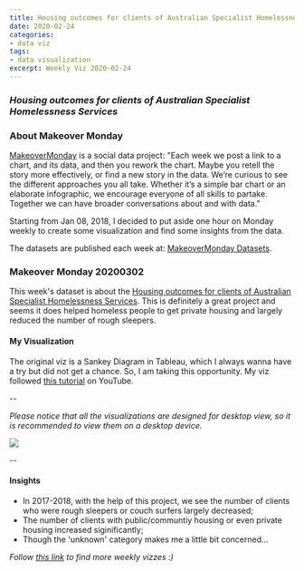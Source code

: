 ```yaml
---
title: Housing outcomes for clients of Australian Specialist Homelessness Services
date: 2020-02-24
categories:
- data viz
tags:
- data visualization
excerpt: Weekly Viz 2020-02-24
---
```


### *Housing outcomes for clients of Australian Specialist Homelessness Services*


### About Makeover Monday

[MakeoverMonday](http://www.makeovermonday.co.uk/) is a social data project:
"Each week we post a link to a chart, and its data, and then you rework the chart.
Maybe you retell the story more effectively, or find a new story in the data.
We’re curious to see the different approaches you all take. Whether it’s a simple bar chart or an elaborate infographic, we encourage everyone of all skills to partake.
Together we can have broader conversations about and with data."

Starting from Jan 08, 2018, I decided to put aside one hour on Monday weekly to create some visualization and find some insights from the data.

The datasets are published each week at: [MakeoverMonday Datasets](http://www.makeovermonday.co.uk/data/).

### Makeover Monday 20200302

This week's dataset is about the [Housing outcomes for clients of Australian Specialist Homelessness Services](https://www.housingdata.gov.au/dashboard/rex4y12rnpp8rky). This is definitely a great project and seems it does helped homeless people to get private housing and largely reduced the number of rough sleepers.  

#### My Visualization

The original viz is a Sankey Diagram in Tableau, which I always wanna have a try but did not get a chance. So, I am taking this opportunity. My viz followed [this tutorial](https://www.youtube.com/watch?v=1HwCzlA9hI4) on YouTube.  

--  

*Please notice that all the visualizations are designed for desktop view, so it is recommended to view them on a desktop device.*  

<div class='tableauPlaceholder' id='viz1582601507371' style='position: relative'>
<noscript><a href='#'>
  <img alt=' ' src='https:&#47;&#47;public.tableau.com&#47;static&#47;images&#47;Ma&#47;MakeOverMonday2020224AustraliaHomelessnessServiceHousingOutcomes&#47;AustraliaHomelessServicesHousingOutcomes&#47;1_rss.png' style='border: none' />
</a></noscript>
<object class='tableauViz'  style='display:none;'>
  <param name='host_url' value='https%3A%2F%2Fpublic.tableau.com%2F' />
  <param name='embed_code_version' value='3' />
  <param name='site_root' value='' />
  <param name='name' value='MakeOverMonday2020224AustraliaHomelessnessServiceHousingOutcomes&#47;AustraliaHomelessServicesHousingOutcomes' />
  <param name='tabs' value='no' />
  <param name='toolbar' value='yes' />
  <param name='static_image' value='https:&#47;&#47;public.tableau.com&#47;static&#47;images&#47;Ma&#47;MakeOverMonday2020224AustraliaHomelessnessServiceHousingOutcomes&#47;AustraliaHomelessServicesHousingOutcomes&#47;1.png' />
  <param name='animate_transition' value='yes' />
  <param name='display_static_image' value='yes' />
  <param name='display_spinner' value='yes' />
  <param name='display_overlay' value='yes' />
  <param name='display_count' value='yes' />
</object></div>             
<script type='text/javascript'>          
  var divElement = document.getElementById('viz1582601507371');     
  var vizElement = divElement.getElementsByTagName('object')[0];           
  if ( divElement.offsetWidth > 800 ) { vizElement.style.width='800px';vizElement.style.height='827px';} else if ( divElement.offsetWidth > 500 ) { vizElement.style.width='800px';vizElement.style.height='827px';} else { vizElement.style.width='100%';vizElement.style.height='1177px';}         
  var scriptElement = document.createElement('script');           
  scriptElement.src = 'https://public.tableau.com/javascripts/api/viz_v1.js';            
  vizElement.parentNode.insertBefore(scriptElement, vizElement);             
</script>
  
  
--  

#### Insights
* In 2017-2018, with the help of this project, we see the number of clients who were rough sleepers or couch surfers largely decreased;  
* The number of clients with public/communtiy housing or even private housing increased siginificantly;  
* Though the 'unknown' category makes me a little bit concerned...  


*Follow [this link](https://yudong-94.github.io/personal-website/project/MakeOverMonday2020/) to find more weekly vizzes :)*